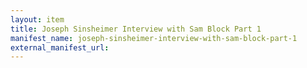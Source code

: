 ```yaml
---
layout: item
title: Joseph Sinsheimer Interview with Sam Block Part 1
manifest_name: joseph-sinsheimer-interview-with-sam-block-part-1
external_manifest_url: 
---
```

<!-- Add an essay or interpretive material below this line,
using HTML or markdown.  Do not modify this file above this line -->
